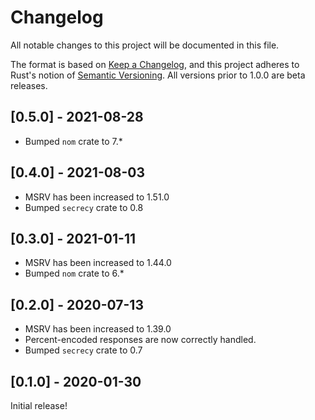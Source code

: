 # Changelog
All notable changes to this project will be documented in this file.

The format is based on [Keep a Changelog](https://keepachangelog.com/en/1.0.0/),
and this project adheres to Rust's notion of
[Semantic Versioning](https://semver.org/spec/v2.0.0.html). All versions prior
to 1.0.0 are beta releases.

## [0.5.0] - 2021-08-28
- Bumped `nom` crate to 7.*

## [0.4.0] - 2021-08-03
- MSRV has been increased to 1.51.0
- Bumped `secrecy` crate to 0.8

## [0.3.0] - 2021-01-11
- MSRV has been increased to 1.44.0
- Bumped `nom` crate to 6.*

## [0.2.0] - 2020-07-13
- MSRV has been increased to 1.39.0
- Percent-encoded responses are now correctly handled.
- Bumped `secrecy` crate to 0.7

## [0.1.0] - 2020-01-30

Initial release!
